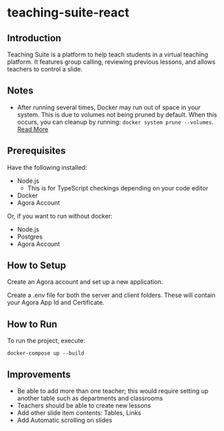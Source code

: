 # teaching-suite-react

## Introduction

Teaching Suite is a platform to help teach students in a virtual teaching platform. It features group calling, reviewing previous lessons, and allows teachers to control a slide.

## Notes

- After running several times, Docker may run out of space in your system. This is due to volumes not being pruned by default. When this occurs, you can cleanup by running: `docker system prune --volumes`. [Read More](https://docs.docker.com/config/pruning/#prune-everything)

## Prerequisites

Have the following installed:

- Node.js
  - This is for TypeScript checkings depending on your code editor
- Docker
- Agora Account

Or, if you want to run without docker:

- Node.js
- Postgres
- Agora Account

## How to Setup

Create an Agora account and set up a new application.

Create a .env file for both the server and client folders. These will contain your Agora App Id and Certificate.

## How to Run

To run the project, execute:

```
docker-compose up --build
```

## Improvements

- Be able to add more than one teacher; this would require setting up another table such as departments and classrooms
- Teachers should be able to create new lessons
- Add other slide item contents: Tables, Links
- Add Automatic scrolling on slides
